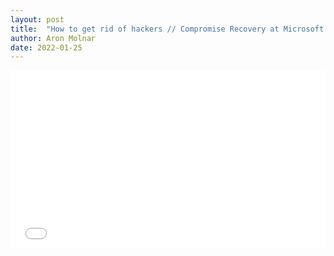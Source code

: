 ```yaml
---
layout: post
title:  "How to get rid of hackers // Compromise Recovery at Microsoft by Alex Kolmann, Part 2/3"
author: Aron Molnar
date: 2022-01-25
---
```


<div class="container" style="position: relative;width: 100%;height: 0;padding-bottom: 56.25%;">
<iframe src="//www.youtube.com/embed/vxSGiFJkgwc" 
frameborder="0" allowfullscreen class="video" style="position: absolute;top: 0;left: 0;width: 100%;height: 100%;">
</iframe>
</div>